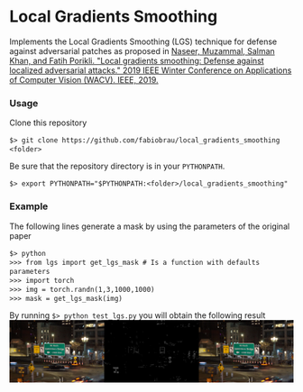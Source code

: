# Local Gradients Smoothing
Implements the Local Gradients Smoothing (LGS) technique for defense against adversarial patches as proposed in 
[Naseer, Muzammal, Salman Khan, and Fatih Porikli. "Local gradients smoothing: Defense against localized adversarial attacks." 2019 IEEE Winter Conference on Applications of Computer Vision (WACV). IEEE, 2019.
](https://ieeexplore.ieee.org/iel7/8642793/8658235/08658401.pdf)

### Usage

Clone this repository
```
$> git clone https://github.com/fabiobrau/local_gradients_smoothing <folder>
```
Be sure that the repository directory is in your `PYTHONPATH`.
```angular2html
$> export PYTHONPATH="$PYTHONPATH:<folder>/local_gradients_smoothing"
```
### Example
The following lines generate a mask by using the parameters of the original paper
```angular2html
$> python
>>> from lgs import get_lgs_mask # Is a function with defaults parameters
>>> import torch
>>> img = torch.randn(1,3,1000,1000)
>>> mask = get_lgs_mask(img)
```
By running ```$> python test_lgs.py``` you will obtain the following result
![](example_result.jpg)